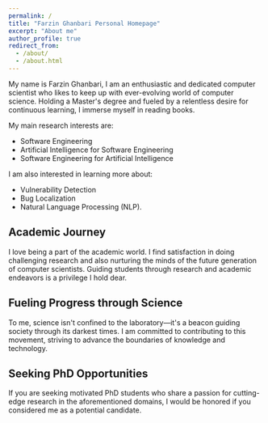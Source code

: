```yaml
---
permalink: /
title: "Farzin Ghanbari Personal Homepage"
excerpt: "About me"
author_profile: true
redirect_from: 
  - /about/
  - /about.html
---
```


My name is Farzin Ghanbari, I am an enthusiastic and dedicated computer scientist who likes to keep up with ever-evolving world of computer science. Holding a Master's degree and fueled by a relentless desire for continuous learning, I immerse myself in reading books.

My main research interests are:
- Software Engineering
- Artificial Intelligence for Software Engineering
- Software Engineering for Artificial Intelligence

I am also interested in learning more about:
- Vulnerability Detection
- Bug Localization
- Natural Language Processing (NLP).

## **Academic Journey**

I love being a part of the academic world. I find satisfaction in doing challenging research and also nurturing the minds of the future generation of computer scientists. Guiding students through research and academic endeavors is a privilege I hold dear.

## **Fueling Progress through Science**

To me, science isn't confined to the laboratory—it's a beacon guiding society through its darkest times. I am committed to contributing to this movement, striving to advance the boundaries of knowledge and technology.

## **Seeking PhD Opportunities**

If you are seeking motivated PhD students who share a passion for cutting-edge research in the aforementioned domains, I would be honored if you considered me as a potential candidate.
